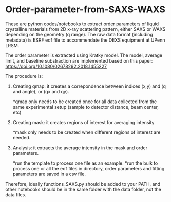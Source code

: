 # Order-parameter-from-SAXS-WAXS

These are python codes/notebooks to extract order parameters of liquid crystalline materials from 2D x-ray scattering pattern, either SAXS or WAXS depending on the geometry (q range). The raw data format (including metadata) is ESRF edf file to accommendate the DEXS equipment at UPenn LRSM. 


The order parameter is extracted using Kratky model. The model, average limit, and baseline substraction are implemented based on this paper: https://doi.org/10.1080/02678292.2018.1455227

The procedure is:
1. Creating qmap: it creates a correpondence between indices (x,y) and (q and angle), or (qx and qy).

   *qmap only needs to be created once for all data collected from the same experimental setup (sample to detector distance, beam center, etc)
        
3. Creating mask: it creates regions of interest for averaging intensity

   *mask only needs to be created when different regions of interest are needed.

5. Analysis: it extracts the average intensity in the mask and order parameters.

   *run the template to process one file as an example.
   *run the bulk to process one or all the edf files in directory, order parameters and fitting parameters are saved in a csv file.

Therefore, ideally functions_SAXS.py should be added to your PATH, and other notebooks should be in the same folder with the data folder, not the data files.
